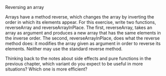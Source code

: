 Reversing an array

Arrays have a method reverse, which changes the array by inverting the order in which its elements appear.
For this exercise, write two functions, reverseArray and reverseArrayInPlace.
The first, reverseArray, takes an array as argument and produces a new array that has the same elements in the inverse order.
The second, reverseArrayInPlace, does what the reverse method does: it modifies the array given as argument in order to reverse its elements.
Neither may use the standard reverse method.

Thinking back to the notes about side effects and pure functions in the previous chapter,
which variant do you expect to be useful in more situations? Which one is more efficient?
